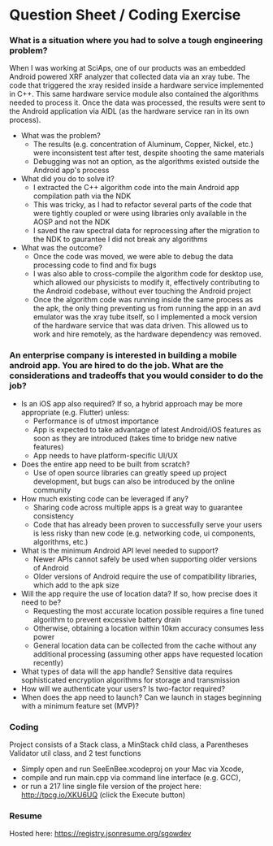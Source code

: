 # Question Sheet / Coding Exercise

### What is a situation where you had to solve a tough engineering problem?
When I was working at SciAps, one of our products was an embedded Android powered XRF analyzer that collected data via an xray tube.
The code that triggered the xray resided inside a hardware service implemented in C++.
This same hardware service module also contained the algorithms needed to process it.
Once the data was processed, the results were sent to the Android application via AIDL (as the hardware service ran in its own process).
  * What was the problem?
    * The results (e.g. concentration of Aluminum, Copper, Nickel, etc.) were inconsistent test after test, despite shooting the same materials
    * Debugging was not an option, as the algorithms existed outside the Android app's process
  * What did you do to solve it?
    * I extracted the C++ algorithm code into the main Android app compilation path via the NDK
    * This was tricky, as I had to refactor several parts of the code that were tightly coupled or were using libraries only available in the AOSP and not the NDK
    * I saved the raw spectral data for reprocessing after the migration to the NDK to gaurantee I did not break any algorithms
  * What was the outcome?
    * Once the code was moved, we were able to debug the data processing code to find and fix bugs
    * I was also able to cross-compile the algorithm code for desktop use, which allowed our physicists to modify it, effectively contributing to the Android codebase, without ever touching the Android project
    * Once the algorithm code was running inside the same process as the apk, the only thing preventing us from running the app in an avd emulator was the xray tube itself, so I implemented a mock version of the hardware service that was data driven. This allowed us to work and hire remotely, as the hardware dependency was removed.

### An enterprise company is interested in building a mobile android app.  You are hired to do the job. What are the considerations and tradeoffs that you would consider to do the job?
  * Is an iOS app also required? If so, a hybrid approach may be more appropriate (e.g. Flutter) unless:
    * Performance is of utmost importance
    * App is expected to take advantage of latest Android/iOS features as soon as they are introduced (takes time to bridge new native features)
    * App needs to have platform-specific UI/UX
  * Does the entire app need to be built from scratch?
    * Use of open source libraries can greatly speed up project development, but bugs can also be introduced by the online community
  * How much existing code can be leveraged if any?
    * Sharing code across multiple apps is a great way to guarantee consistency
    * Code that has already been proven to successfully serve your users is less risky than new code (e.g. networking code, ui components, algorithms, etc.)
  * What is the minimum Android API level needed to support?
    * Newer APIs cannot safely be used when supporting older versions of Android
    * Older versions of Android require the use of compatibility libraries, which add to the apk size
  * Will the app require the use of location data? If so, how precise does it need to be?
    * Requesting the most accurate location possible requires a fine tuned algorithm to prevent excessive battery drain
    * Otherwise, obtaining a location within 10km accuracy consumes less power
    * General location data can be collected from the cache without any additional processing (assuming other apps have requested location recently)
  * What types of data will the app handle? Sensitive data requires sophisticated encryption algorithms for storage and transmission
  * How will we authenticate your users? Is two-factor required?
  * When does the app need to launch? Can we launch in stages beginning with a minimum feature set (MVP)?

### Coding
Project consists of a Stack class, a MinStack child class, a Parentheses Validator util class, and 2 test functions
* Simply open and run SeeEnBee.xcodeproj on your Mac via Xcode,
* compile and run main.cpp via command line interface (e.g. GCC),
* or run a 217 line single file version of the project here: http://tpcg.io/XKU6UQ (click the Execute button)

### Resume
Hosted here:
https://registry.jsonresume.org/sgowdev
